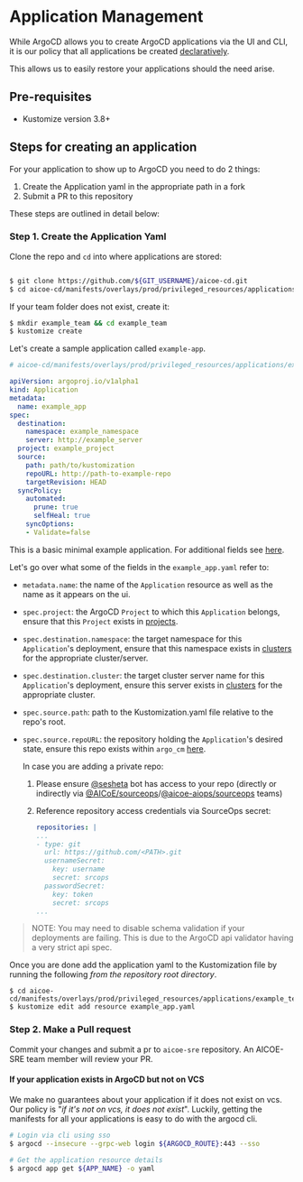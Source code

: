# Application Management

While ArgoCD allows you to create ArgoCD applications via the UI and CLI, it is our
policy that all applications be created [declaratively](https://argoproj.github.io/argo-cd/operator-manual/declarative-setup/#applications).

This allows us to easily restore your applications should the need arise.

## Pre-requisites
- Kustomize version 3.8+

## Steps for creating an application
For your application to show up to ArgoCD you need to do 2 things:
1. Create the Application yaml in the appropriate path in a fork
2. Submit a PR to this repository

These steps are outlined in detail below:

### Step 1. Create the Application Yaml

Clone the repo and `cd` into where applications are stored:

```bash

$ git clone https://github.com/${GIT_USERNAME}/aicoe-cd.git
$ cd aicoe-cd/manifests/overlays/prod/privileged_resources/applications
```

If your team folder does not exist, create it:

```bash
$ mkdir example_team && cd example_team
$ kustomize create
```

Let's create a sample application called `example-app`.

```yaml
# aicoe-cd/manifests/overlays/prod/privileged_resources/applications/example_team/example_app.yaml

apiVersion: argoproj.io/v1alpha1
kind: Application
metadata:
  name: example_app
spec:
  destination:
    namespace: example_namespace
    server: http://example_server
  project: example_project
  source:
    path: path/to/kustomization
    repoURL: http://path-to-example-repo
    targetRevision: HEAD
  syncPolicy:
    automated:
      prune: true
      selfHeal: true
    syncOptions:
    - Validate=false
```
This is a basic minimal example application. For additional fields see [here](https://argoproj.github.io/argo-cd/operator-manual/application.yaml).

Let's go over what some of the fields in the `example_app.yaml` refer to:

- `metadata.name`: the name of the `Application` resource as well as the name as it appears on the ui.

- `spec.project`: the ArgoCD `Project` to which this `Application` belongs, ensure that this `Project` exists in [projects](https://github.com/AICoE/aicoe-cd/blob/main/manifests/overlays/prod/projects/projects.yaml).

- `spec.destination.namespace`: the target namespace for this `Application`'s deployment, ensure that this namespace exists in [clusters](https://github.com/AICoE/aicoe-cd/tree/main/manifests/overlays/prod/secrets/clusters) for the appropriate cluster/server.

- `spec.destination.cluster`: the target cluster server name for this `Application`'s deployment, ensure this server exists in  [clusters](https://github.com/AICoE/aicoe-cd/tree/main/manifests/overlays/prod/secrets/clusters) for the appropriate cluster.

- `spec.source.path`: path to the Kustomization.yaml file relative to the repo's root.

- `spec.source.repoURL`: the repository holding the `Application`'s desired state, ensure this repo exists within `argo_cm` [here](https://github.com/AICoE/aicoe-cd/blob/main/manifests/overlays/prod/configs/argo_cm/repositories).

  In case you are adding a private repo:

  1. Please ensure [@sesheta](https://github.com/sesheta) bot has access to your repo (directly or indirectly via [@AICoE/sourceops](https://github.com/orgs/AICoE/teams/sourceops)/[@aicoe-aiops/sourceops](https://github.com/orgs/aicoe-aiops/teams/sourceops) teams)
  2. Reference repository access credentials via SourceOps secret:

      ```yaml
      repositories: |
      ...
      - type: git
        url: https://github.com/<PATH>.git
        usernameSecret:
          key: username
          secret: srcops
        passwordSecret:
          key: token
          secret: srcops
      ...
      ```

> NOTE: You may need to disable schema validation if your deployments are failing. This is due to the ArgoCD api validator having a very strict api spec.

Once you are done add the application yaml to the Kustomization file by running the following _from the repository root directory_.

```
$ cd aicoe-cd/manifests/overlays/prod/privileged_resources/applications/example_team
$ kustomize edit add resource example_app.yaml
```


### Step 2. Make a Pull request

Commit your changes and submit a pr to `aicoe-sre` repository. An AICOE-SRE team
member will review your PR.


#### If your application exists in ArgoCD but not on VCS
We make no guarantees about your application if it does not exist on vcs. Our
policy is "_if it's not on vcs, it does not exist_". Luckily, getting the manifests
for all your applications is easy to do with the argocd cli.

```bash
# Login via cli using sso
$ argocd --insecure --grpc-web login ${ARGOCD_ROUTE}:443 --sso

# Get the application resource details
$ argocd app get ${APP_NAME} -o yaml
```
